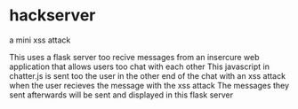 # hackserver
a mini xss attack

This uses a flask server too recive messages from an insercure web application that allows users too chat with each other
This javascript in chatter.js is sent too the user in the other end of the chat with an xss attack when the user recieves the message with the xss attack
The messages they sent afterwards will be sent and displayed in this flask server
